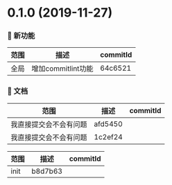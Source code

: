 # 0.1.0 (2019-11-27)

### 🌟 新功能



|范围|描述|commitId|
--|--|--
 全局 | 增加commitlint功能 | 64c6521


### 📝 文档



|范围|描述|commitId|
--|--|--
 我直接提交会不会有问题 | afd5450
 我直接提交会不会有问题 | 1c2ef24


|范围|描述|commitId|
--|--|--
 init | b8d7b63

